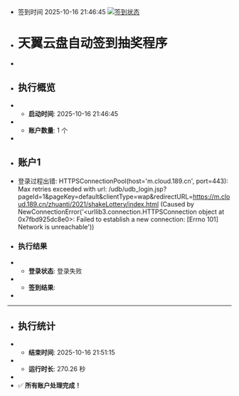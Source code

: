- 签到时间 2025-10-16 21:46:45 [![签到状态](https://github.com/Tapuach/189pan/actions/workflows/main.yml/badge.svg?branch=main)](https://github.com/Tapuach/189pan/actions/workflows/main.yml)
- # 天翼云盘自动签到抽奖程序
- 
- ## 执行概览
- - **启动时间**: 2025-10-16 21:46:45
- - **账户数量**: 1 个
- 
- ## 账户1
- 登录过程出错: HTTPSConnectionPool(host='m.cloud.189.cn', port=443): Max retries exceeded with url: /udb/udb_login.jsp?pageId=1&pageKey=default&clientType=wap&redirectURL=https://m.cloud.189.cn/zhuanti/2021/shakeLottery/index.html (Caused by NewConnectionError('<urllib3.connection.HTTPSConnection object at 0x7fbd925dc8e0>: Failed to establish a new connection: [Errno 101] Network is unreachable'))
- ### 执行结果
- - **登录状态**: 登录失败
- - **签到结果**: 
- 
- ---
- ## 执行统计
- - **结束时间**: 2025-10-16 21:51:15
- - **运行时长**: 270.26 秒
- 
- ✅ **所有账户处理完成！**
